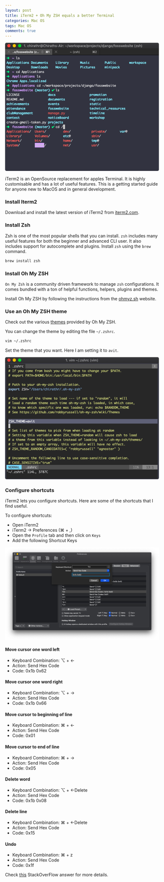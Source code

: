```yaml
---
layout: post
title: iTerm2 + Oh My ZSH equals a better Terminal
categories: Mac OS
tags: Mac OS
comments: true
---
```


![iTerm2 with ZSH](/public/images/setup-iterm-on-mac/1.png)

iTerm2 is an OpenSource replacement for apples Terminal. It is highly customisable and has a lot of useful features. This is a getting started guide for anyone new to MacOS and in general development.

### Install Iterm2

Download and install the latest version of iTerm2 from [iterm2.com](https://iterm2.com/downloads.html).

### Install Zsh

Zsh is one of the most popular shells that you can install. `zsh` includes many useful features for both the beginner and advanced CLI user. It also includes support for autocomplete and plugins. Install `zsh` using the `brew` command.

```bash
brew install zsh
```

### Install Oh My ZSH

`On My Zsh` is a community driven framework to manage `zsh` configurations. It comes bundled with a ton of helpful functions, helpers, plugins and themes.

Install Oh My ZSH by following the instructions from the [ohmyz.sh](https://ohmyz.sh/) website.

### Use an Oh My ZSH theme

Check out the various [themes](https://github.com/robbyrussell/oh-my-zsh/wiki/Themes) provided by Oh My ZSH.

You can change the theme by editing the file `~/.zshrc`.

```bash
vim ~/.zshrc
```

Set the theme that you want. Here I am setting it to `avit`.

![Zsh theme](/public/images/setup-iterm-on-mac/2.png)

### Configure shortcuts

iTerm2 lets you configure shortcuts. Here are some of the shortcuts that I find useful.

To configure shortcuts:

- Open iTerm2
- iTerm2 -> Preferences (⌘ + ,)
- Open the `Profile` tab and then click on `Keys`
- Add the following Shortcut Keys

![Move cursor one word left](/public/images/setup-iterm-on-mac/3.png)

#### Move cursor one word left

- Keyboard Combination: ⌥ + ←
- Action: Send Hex Code
- Code: 0x1b 0x62

#### Move cursor one word right

- Keyboard Combination: ⌥ + →
- Action: Send Hex Code
- Code: 0x1b 0x66

#### Move cursor to beginning of line

- Keyboard Combination: ⌘ + ←
- Action: Send Hex Code
- Code: 0x01

#### Move cursor to end of line

- Keyboard Combination: ⌘ + →
- Action: Send Hex Code
- Code: 0x05

#### Delete word

- Keyboard Combination: ⌥ + ←Delete
- Action: Send Hex Code
- Code: 0x1b 0x08

#### Delete line

- Keyboard Combination: ⌘ + ←Delete
- Action: Send Hex Code
- Code: 0x15

#### Undo

- Keyboard Combination: ⌘ + z
- Action: Send Hex Code
- Code: 0x1f

Check [this](https://stackoverflow.com/questions/6205157/iterm-2-how-to-set-keyboard-shortcuts-to-jump-to-beginning-end-of-line) StackOverFlow answer for more details.
